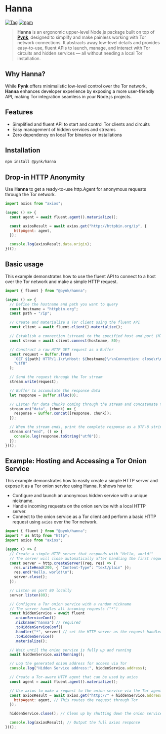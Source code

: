 # Hanna

[![Tag](https://img.shields.io/github/v/tag/MiguelRiazaValverde/hanna?label=version)](https://github.com/MiguelRiazaValverde/hanna/tags)
[![npm](https://img.shields.io/npm/v/@pynk/hanna?color=crimson&logo=npm)](https://www.npmjs.com/package/@pynk/hanna)

> **Hanna** is an ergonomic upper-level Node.js package built on top of [**Pynk**](https://www.npmjs.com/package/@pynk/pynk), designed to simplify and make painless working with Tor network connections.
> It abstracts away low-level details and provides easy-to-use, fluent APIs to launch, manage, and interact with Tor circuits and hidden services — all without needing a local Tor installation.

## Why Hanna?

While **Pynk** offers minimalistic low-level control over the Tor network, **Hanna** enhances developer experience by exposing a more user-friendly API, making Tor integration seamless in your Node.js projects.

## Features

- Simplified and fluent API to start and control Tor clients and circuits
- Easy management of hidden services and streams
- Zero dependency on local Tor binaries or installations

## Installation

```bash
npm install @pynk/hanna
```

## Drop-in HTTP Anonymity

Use **Hanna** to get a ready-to-use http.Agent for anonymous requests through the Tor network.

```js
import axios from "axios";

(async () => {
  const agent = await fluent.agent().materialize();

  const axiosResult = await axios.get("http://httpbin.org/ip", {
    httpAgent: agent,
  });

  console.log(axiosResult.data.origin);
})();
```

## Basic usage

This example demonstrates how to use the fluent API to connect to a host over the Tor network and make a simple HTTP request.

```js
import { fluent } from "@pynk/hanna";

(async () => {
  // Define the hostname and path you want to query
  const hostname = "httpbin.org";
  const path = "/ip";

  // Create and materialize a Tor client using the fluent API
  const client = await fluent.client().materialize();

  // Establish a connection (stream) to the specified host and port (HTTP port 80)
  const stream = await client.connect(hostname, 80);

  // Construct a raw HTTP GET request as a Buffer
  const request = Buffer.from(
    `GET ${path} HTTP/1.1\r\nHost: ${hostname}\r\nConnection: close\r\n\r\n`,
    "utf8"
  );

  // Send the request through the Tor stream
  stream.write(request);

  // Buffer to accumulate the response data
  let response = Buffer.alloc(0);

  // Listen for data chunks coming through the stream and concatenate them
  stream.on("data", (chunk) => {
    response = Buffer.concat([response, chunk]);
  });

  // When the stream ends, print the complete response as a UTF-8 string
  stream.on("end", () => {
    console.log(response.toString("utf8"));
  });
})();
```

## Example: Hosting and Accessing a Tor Onion Service

This example demonstrates how to easily create a simple HTTP server and expose it as a Tor onion service using Hanna. It shows how to:

- Configure and launch an anonymous hidden service with a unique nickname.
- Handle incoming requests on the onion service with a local HTTP server.
- Connect to the onion service as a Tor client and perform a basic HTTP request using `axios` over the Tor network.

```js
import { fluent } from "@pynk/hanna";
import * as http from "http";
import axios from "axios";

(async () => {
  // Create a simple HTTP server that responds with "Hello, world!"
  // The server will close automatically after handling the first request
  const server = http.createServer((req, res) => {
    res.writeHead(200, { "Content-Type": "text/plain" });
    res.end("Hello, world!\n");
    server.close();
  });

  // Listen on port 80 locally
  server.listen(80);

  // Configure a Tor onion service with a random nickname
  // The server handles all incoming requests ("*")
  const hiddenService = await fluent
    .onionServiceConf()
    .nickname("hanna") // required
    .toHiddenServiceConf()
    .handler("*", server) // set the HTTP server as the request handler
    .toHiddenService()
    .materialize();

  // Wait until the onion service is fully up and running
  await hiddenService.waitRunning();

  // Log the generated onion address for access via Tor
  console.log("Hidden Service address:", hiddenService.address);

  // Create a Tor-aware HTTP agent that can be used by axios
  const agent = await fluent.agent().materialize();

  // Use axios to make a request to the onion service via the Tor agent
  const axiosResult = await axios.get("http://" + hiddenService.address, {
    httpAgent: agent, // This routes the request through Tor
  });

  hiddenService.close(); // Clean up by shutting down the onion service

  console.log(axiosResult); // Output the full axios response
})();
```
